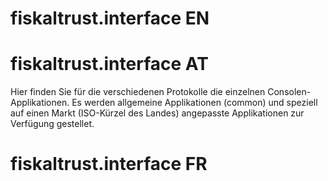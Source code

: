 # fiskaltrust.interface EN

# fiskaltrust.interface AT
Hier finden Sie für die verschiedenen Protokolle die einzelnen Consolen-Applikationen.
Es werden allgemeine Applikationen (common) und speziell auf einen Markt (ISO-Kürzel des Landes) angepasste Applikationen zur Verfügung gestellet.

# fiskaltrust.interface FR

